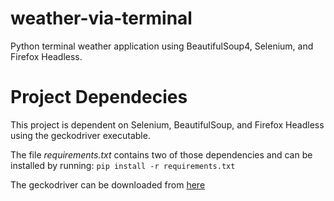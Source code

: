 # weather-via-terminal

Python terminal weather application using BeautifulSoup4, Selenium, and Firefox Headless.

# Project Dependecies
This project is dependent on Selenium, BeautifulSoup, and Firefox Headless using the geckodriver executable.

The file _requirements.txt_ contains two of those dependencies and can be installed by running: `pip install -r requirements.txt`

The geckodriver can be downloaded from [here](https://)
